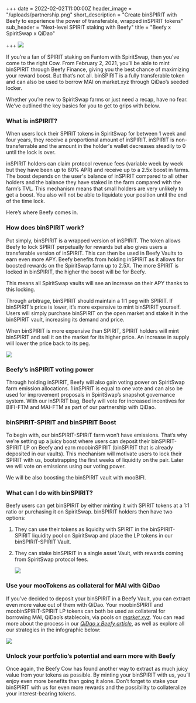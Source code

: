 +++
date = 2022-02-02T11:00:00Z
header_image = "/uploads/partnership.png"
short_description = "Create binSPIRIT with Beefy to experience the power of transferable, wrapped inSPIRIT tokens"
sub_header = "Next-level SPIRIT staking with Beefy"
title = "Beefy x SpiritSwap x QiDao"

+++
![](/uploads/partnership.png)

If you’re a fan of SPIRIT staking on Fantom with SpiritSwap, then you’ve come to the right Cow. From February 2, 2021, you’ll be able to mint binSPIRIT through Beefy Finance, giving you the best chance of maximizing your reward boost. But that’s not all. binSPIRIT is a fully transferable token and can also be used to borrow MAI on market.xyz through QiDao’s seeded locker.

Whether you’re new to SpiritSwap farms or just need a recap, have no fear. We’ve outlined the key basics for you to get to grips with below.

### What is inSPIRIT?

When users lock their SPIRIT tokens in SpiritSwap for between 1 week and four years, they receive a proportional amount of inSPIRIT. inSPIRIT is non-transferrable and the amount in the holder's wallet decreases steadily to 0 until the lock is over.

inSPIRIT holders can claim protocol revenue fees (variable week by week but they have been up to 80% APR) and receive up to a 2.5x boost in farms. The boost depends on the user's balance of inSPIRIT compared to all other holders and the balance they have staked in the farm compared with the farm’s TVL. This mechanism means that small holders are very unlikely to get a boost. You also will not be able to liquidate your position until the end of the time lock.

Here’s where Beefy comes in.

### How does binSPIRIT work?

Put simply, binSPIRIT is a wrapped version of inSPIRIT. The token allows Beefy to lock SPIRIT perpetually for rewards but also gives users a transferable version of inSPIRIT. This can then be used in Beefy Vaults to earn even more APY. Beefy benefits from holding inSPIRIT as it allows for boosted rewards on the SpiritSwap farm up to 2.5X. The more SPIRIT is locked in binSPIRIT, the higher the boost will be for Beefy.

This means all SpiritSwap vaults will see an increase on their APY thanks to this locking.

Through arbitrage, binSPIRIT should maintain a 1:1 peg with SPIRIT. If binSPIRIT’s price is lower, it’s more expensive to mint binSPIRIT yourself. Users will simply purchase binSPIRIT on the open market and stake it in the binSPIRIT vault, increasing its demand and price.

When binSPIRIT is more expensive than SPIRIT, SPIRIT holders will mint binSPIRIT and sell it on the market for its higher price. An increase in supply will lower the price back to its peg.

![](/uploads/mint_binspirit.png)

### Beefy’s inSPIRIT voting power

Through holding inSPIRIT, Beefy will also gain voting power on SpiritSwap farm emission allocations. 1 inSPIRIT is equal to one vote and can also be used for improvement proposals in SpiritSwap’s snapshot governance system. With our inSPIRIT bag, Beefy will vote for increased incentives for BIFI-FTM and MAI-FTM as part of our partnership with QiDao.

### binSPIRIT-SPIRIT and binSPIRIT Boost

To begin with, our binSPIRIT-SPIRIT farm won’t have emissions. That’s why we’re setting up a juicy boost where users can deposit their binSPIRIT-SPIRIT LP on Beefy and earn moobinSPIRIT (binSPIRIT that is already deposited in our vaults). This mechanism will motivate users to lock their SPIRIT with us, bootstrapping the first weeks of liquidity on the pair. Later we will vote on emissions using our voting power.

We will be also boosting the binSPIRIT vault with mooBIFI.

### What can I do with binSPIRIT?

Beefy users can get binSPIRIT by either minting it with SPIRIT tokens at a 1:1 ratio or purchasing it on SpiritSwap. binSPIRIT holders then have two options:

1. They can use their tokens as liquidity with SPIRIT in the binSPIRIT-SPIRIT liquidity pool on SpiritSwap and place the LP tokens in our binSPIRIT-SPIRIT Vault.
2. They can stake binSPIRIT in a single asset Vault, with rewards coming from SpiritSwap protocol fees.

   ![](/uploads/vaults.png)

### Use your mooTokens as collateral for MAI with QiDao

If you’ve decided to deposit your binSPIRIT in a Beefy Vault, you can extract even more value out of them with QiDao. Your moobinSPIRIT and moobinSPIRIT-SPIRIT LP tokens can both be used as collateral for borrowing MAI, QiDao’s stablecoin, via pools on [_market.xyz_](http://market.xyz). You can read more about the process in our [_QiDao x Beefy article_](https://blog.beefy.finance/articles/your-mootokens-are-really-valuable-now-even-more/), as well as explore all our strategies in the infographic below:

![](/uploads/ingographic.png)

### Unlock your portfolio’s potential and earn more with Beefy

Once again, the Beefy Cow has found another way to extract as much juicy value from your tokens as possible. By minting your binSPIRIT with us, you’ll enjoy even more benefits than going it alone. Don’t forget to stake your binSPIRIT with us for even more rewards and the possibility to collateralize your interest-bearing tokens.
